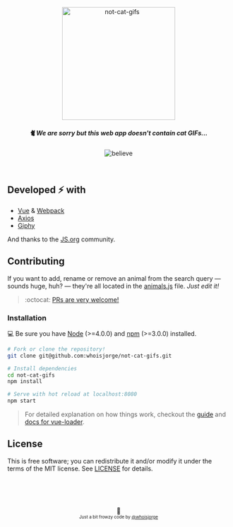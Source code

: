 <p align="center">
  <img src="https://cdnjs.cloudflare.com/ajax/libs/emojione/2.2.7/assets/svg/1f63f.svg" width="256" height"256" alt="not-cat-gifs">
  <br>
</p>


<h5 align="center">🐈 We are sorry but this web app doesn't contain cat GIFs...</h5>
<p align="center">
  <!-- <img src="http://forthebadge.com/images/badges/check-it-out.svg" alt="check it out"/> -->
  <img src="http://forthebadge.com/images/badges/its-not-a-lie-if-you-believe-it.svg" alt="believe"/>
  <!-- <img src="http://forthebadge.com/images/badges/makes-people-smile.svg" alt="smile"/> -->
</p>


<br>


## Developed ⚡️ with

- [Vue](https://vuejs.org) & [Webpack](https://webpack.github.io)
- [Axios](https://github.com/mzabriskie/axios)
- [Giphy](https://developers.giphy.com)

And thanks to the [JS.org](https://JS.org) community.


## Contributing

If you want to add, rename or remove an animal  from the search query — sounds huge, huh? — they're all located in the [animals.js](src/animals.js) file. _Just edit it!_

> :octocat: [PRs are very welcome!](https://github.com/whoisjorge/not-cat-gifs/edit/master/src/animals.js)

### Installation

💻 Be sure you have [Node](https://nodejs.org) (>=4.0.0) and [npm](https://www.npmjs.com) (>=3.0.0) installed.


``` bash
# Fork or clone the repository!
git clone git@github.com:whoisjorge/not-cat-gifs.git

# Install dependencies
cd not-cat-gifs
npm install

# Serve with hot reload at localhost:8080
npm start
```

> For detailed explanation on how things work, checkout the [guide](http://vuejs-templates.github.io/webpack/) and [docs for vue-loader](http://vuejs.github.io/vue-loader).


## License

This is free software; you can redistribute it and/or modify it under the terms of the MIT license. See [LICENSE](LICENSE) for details.







<!-- Thanks for watching! -->
<br><br><br>
<p align="center">🎊<br>
  <sub><sup>Just a bit frowzy code by <a href="http://www.whoisjorge.me">@whoisjorge</a></sup></sub>
</p>
